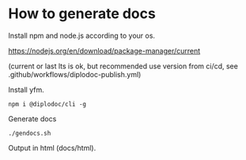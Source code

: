 # How to generate docs

Install npm and node.js according to your os.

https://nodejs.org/en/download/package-manager/current

(current or last lts is ok, but recommended use version from ci/cd, see .github/workflows/diplodoc-publish.yml)

Install yfm.
```
npm i @diplodoc/cli -g
```

Generate docs
```
./gendocs.sh
```
Output in html (docs/html).


